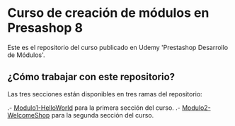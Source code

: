 # Curso de creación de módulos en Presashop 8
Este es el repositorio del curso publicado en Udemy 'Prestashop Desarrollo de Módulos'. 

## ¿Cómo trabajar con este repositorio?
Las tres secciones están disponibles en tres ramas del repositorio:

.- [Modulo1-HelloWorld](https://github.com/idealiveconsulting/prestashop-modules-course/tree/Modulo1-HelloWorld) para la primera sección del curso.
.- [Modulo2-WelcomeShop](https://github.com/idealiveconsulting/prestashop-modules-course/tree/Modulo2-WelcomeShop) para la segunda sección del curso.
